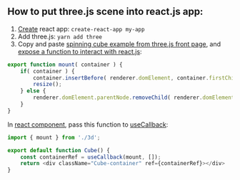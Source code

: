 ## How to put three.js scene into react.js app: 

1. [Create](https://github.com/facebook/create-react-app) react app: `create-react-app my-app`
2. Add three.js: `yarn add three`
3. Copy and paste [spinning cube example from three.js front page](https://github.com/mrdoob/three.js/#usage), and [expose a function to interact with react.js](https://github.com/makc/react-three-example/blob/master/src/cube/3d.js#L66):

```js
export function mount( container ) {
    if( container ) {
        container.insertBefore( renderer.domElement, container.firstChild );
        resize();
    } else {
        renderer.domElement.parentNode.removeChild( renderer.domElement );
    }
}
```

In [react component](https://github.com/makc/react-three-example/blob/master/src/cube/index.js), pass this function to [useCallback](https://reactjs.org/docs/refs-and-the-dom.html#callback-refs):

```js
import { mount } from './3d';

export default function Cube() {
    const containerRef = useCallback(mount, []);
    return <div className="Cube-container" ref={containerRef}></div>
}
```

